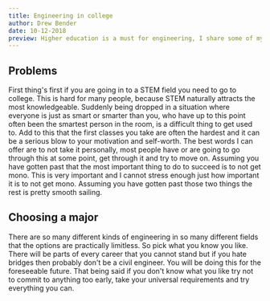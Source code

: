 ```yaml
---
title: Engineering in college
author: Drew Bender
date: 10-12-2018
preview: Higher education is a must for engineering, I share some of my experiences here
---
```


## Problems
First thing's first if you are going in to a STEM field you need to go to college. This is hard for many people, because STEM naturally attracts the most knowledgeable. Suddenly being dropped in a situation where everyone is just as smart or smarter than you, who have up to this point often been the smartest person in the room, is a difficult thing to get used to. Add to this that the first classes you take are often the hardest and it can be a serious blow to your motivation and self-worth. The best words I can offer are to not take it personally, most people have or are going to go through this at some point, get through it and try to move on. Assuming you have gotten past that the most important thing to do to succeed is to not get mono. This is very important and I cannot stress enough just how important it is to not get mono. Assuming you have gotten past those two things the rest is pretty smooth sailing.

## Choosing a major
There are so many different kinds of engineering in so many different fields that the options are practically limitless. So pick what you know you like. There will be parts of every career that you cannot stand but if you hate bridges then probably don't be a civil engineer. You will be doing this for the foreseeable future. That being said if you don't know what you like try not to commit to anything too early, take your universal requirements and try everything you can. 